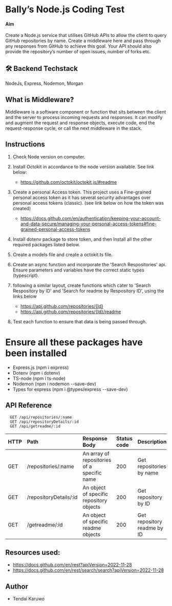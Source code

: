 # Bally’s Node.js Coding Test

#### Aim
Create a Node.js service that utilises GitHub APIs to allow the client to query GitHub
repositories by name. Create a middleware here and pass through any
responses from GitHub to achieve this goal. Your API should also provide the repository’s
number of open issues, number of forks etc.


## 🛠 Backend Techstack
NodeJs, Express, Nodemon, Morgan


## What is Middleware?
Middleware is a software component or function that sits between the client and the server to process incoming requests and responses. It can modify and augment the request and response objects, execute code, end the request-response cycle, or call the next middleware in the stack.


## Instructions
1. Check Node version on computer.
2. Install Octokit in accordance to the node version available. See link below: 
    -   https://github.com/octokit/octokit.js/#readme
3. Create a personal Access token. This project uses a Fine-grained personal access token as it has several security advantages over personal access tokens (classic). (see link below on how the token was created)
    -   https://docs.github.com/en/authentication/keeping-your-account-and-data-secure/managing-your-personal-access-tokens#fine-grained-personal-access-tokens

4. Install dotenv package to store token, and then Install all the other required packages listed below.
5. Create a models file and create a octokit.ts file.
6. Create an async function and incorporate the 'Search Respositories' api. Ensure parameters and variables have the correct static types (typescript).
7. following a similar layout, create functions which cater to 'Search Respository by ID' and 'Search for readme by Respository ID', using the links below
    - https://api.github.com/repositories/{Id}
    - https://api.github.com/repositories/{Id}/readme
8. Test each function to ensure that data is being passed through.


# Ensure all these packages have been installed
- Express.js (npm i express)
- Dotenv (npm i dotenv)
- TS-node (npm i ts-node)
- Nodemon (npm i nodemon --save-dev)
- Types for express (npm i @types/express --save-dev)


## API Reference

```http
  GET /api/repositories/:name
  GET /api/repositoryDetails/:id
  GET /api/getreadme/:id
```

| HTTP   | Path                   | Response Body                               | Status code | Description                |
| :----- | :-------------------   | :-----------------------------------        | :---------- | :----------------------    |
| GET    | /repositories/:name    | An array of repositories of a specific name | 200         | Get repositories by name   |
| GET    | /repositoryDetails/:id | An object of specific repository objects    | 200         | Get repository by ID       |
| GET    | /getreadme/:id         | An object of specific readme objects        | 200         | Get repository readme by ID|


## Resources used:
- https://docs.github.com/en/rest?apiVersion=2022-11-28
- https://docs.github.com/en/rest/search/search?apiVersion=2022-11-28



## Author

- Tendai Karuwo


